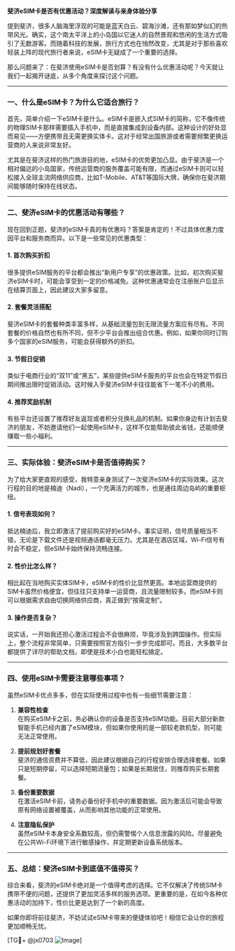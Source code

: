 **斐济eSIM卡是否有优惠活动？深度解读与亲身体验分享**

提到斐济，很多人脑海里浮现的可能是蓝天白云、碧海沙滩，还有那如梦似幻的热带风光。确实，这个南太平洋上的小岛国以它迷人的自然景观和悠闲的生活方式吸引了无数游客。而随着科技的发展，旅行方式也在悄然改变，尤其是对于那些喜欢轻装上阵的现代旅行者来说，eSIM卡无疑成了一个重要的选择。

那么问题来了：在斐济使用eSIM卡是否划算？有没有什么优惠活动呢？今天就让我们一起揭开谜底，从多个角度来探讨这个问题。

---

### 一、什么是eSIM卡？为什么它适合旅行？

首先，简单介绍一下eSIM卡是什么。eSIM卡是嵌入式SIM卡的简称，它不像传统的物理SIM卡那样需要插入手机中，而是直接集成到设备内部。这种设计的好处显而易见——方便携带且无需更换实体卡。这对于经常出国旅游或者需要频繁更换运营商的人来说非常友好。

尤其是在斐济这样的热门旅游目的地，eSIM卡的优势更加凸显。由于斐济是一个相对偏远的小岛国家，传统运营商的服务覆盖可能有限，而通过eSIM卡则可以轻松接入全球主流网络供应商，比如T-Mobile、AT&T等国际大牌，确保你在斐济期间能够随时保持在线状态。

---

### 二、斐济eSIM卡的优惠活动有哪些？

现在回到正题，斐济的eSIM卡真的有优惠吗？答案是肯定的！不过具体优惠力度因平台和服务商而异。以下是一些常见的优惠类型：

#### 1. **首次购买折扣**
很多提供eSIM服务的平台都会推出“新用户专享”的优惠政策。比如，初次购买斐济eSIM卡时，可能会享受到一定的价格减免。这种优惠通常会在注册账户后显示在结算页面上，因此建议大家多留意。

#### 2. **套餐灵活搭配**
斐济eSIM卡的套餐种类丰富多样，从基础流量包到无限流量方案应有尽有。不同套餐的价格自然也有所不同，但不少平台会推出组合优惠。例如，如果你同时订购多个国家的eSIM服务，可能会获得额外的折扣。

#### 3. **节假日促销**
类似于电商行业的“双11”或“黑五”，某些提供eSIM卡服务的平台也会在特定节假日期间推出限时促销活动。这时候入手斐济eSIM卡往往能省下一笔不小的费用。

#### 4. **推荐奖励机制**
有些平台还设置了推荐好友返现或者积分兑换礼品的机制。如果你身边有计划去斐济的朋友，不妨邀请他们一起使用eSIM卡，这样不仅能帮助彼此省钱，还能顺便赚取一些小福利。

---

### 三、实际体验：斐济eSIM卡是否值得购买？

为了给大家更直观的感受，我特意亲身测试了一次斐济eSIM卡的实际效果。这次行程的目的地是楠迪（Nadi），一个充满活力的城市，也是通往周边岛屿的重要枢纽。

#### 1. **信号表现如何？**
抵达楠迪后，我立即激活了提前购买好的eSIM卡。事实证明，信号质量相当不错，无论是下载文件还是视频通话都毫无压力。尤其是在酒店区域，Wi-Fi信号有时会不稳定，但eSIM卡始终保持流畅连接。

#### 2. **性价比怎么样？**
相比起在当地购买实体SIM卡，eSIM卡的性价比显然更高。本地运营商提供的SIM卡虽然价格便宜，但往往只支持单一运营商，且流量限制较多。而eSIM卡则可以根据需求自由切换网络供应商，真正做到“按需定制”。

#### 3. **操作是否复杂？**
说实话，一开始我还担心激活过程会不会很麻烦，毕竟涉及到跨国操作。但实际上，整个流程非常简单，只需要按照官方指引一步步完成即可。而且，大多数平台都提供了详尽的帮助文档，即使是技术小白也能轻松搞定。

---

### 四、使用eSIM卡需要注意哪些事项？

虽然eSIM卡优点多多，但在实际使用过程中也有一些细节需要注意：

1. **兼容性检查**  
   在购买eSIM卡之前，务必确认你的设备是否支持eSIM功能。目前大部分新款智能手机已经内置了eSIM模块，但如果你使用的是一部较老款机型，则可能无法正常使用。

2. **提前规划好套餐**  
   斐济的通信资费并不算低，因此建议根据自己的行程安排合理选择套餐。如果只是短期停留，可以选择短期流量包；如果是长期居住，则推荐购买长期套餐。

3. **备份重要数据**  
   在激活eSIM卡前，请务必备份好手机中的重要数据。因为激活后可能会导致原有网络设置被覆盖，从而影响其他功能的正常使用。

4. **注意隐私保护**  
   虽然eSIM卡本身安全系数较高，但仍需警惕个人信息泄露的风险。尽量避免在公共Wi-Fi环境下进行敏感操作，并定期更新设备系统版本。

---

### 五、总结：斐济eSIM卡到底值不值得买？

综合来看，斐济的eSIM卡绝对是一个值得考虑的选择。它不仅解决了传统SIM卡携带不便的问题，还提供了更加灵活多样的服务选项。更重要的是，在如今各种优惠活动的加持下，性价比更是达到了一个新的高度。

如果你即将前往斐济，不妨试试eSIM卡带来的便捷体验吧！相信它会让你的旅程更加顺畅无忧。

[TG💪+ @jx0703 ![Image](https://github.com/user-attachments/assets/dbca1d08-cadb-493c-b0ec-ad6f7a83f270)]